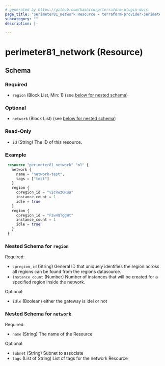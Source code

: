 ```yaml
---
# generated by https://github.com/hashicorp/terraform-plugin-docs
page_title: "perimeter81_network Resource - terraform-provider-perimeter81"
subcategory: ""
description: |-
  
---
```


# perimeter81_network (Resource)





<!-- schema generated by tfplugindocs -->
## Schema

### Required

- `region` (Block List, Min: 1) (see [below for nested schema](#nestedblock--region))

### Optional

- `network` (Block List) (see [below for nested schema](#nestedblock--network))

### Read-Only

- `id` (String) The ID of this resource.

### Example

```terraform
 resource "perimeter81_network" "n1" {
   network {
     name = "network-test",
     tags = ["test"]
   }
   region {
     cpregion_id = "v2cRwzGRua"
     instance_count = 1
     idle = true
   }
   region {
     cpregion_id = "F2w4QTggWt"
     instance_count = 1
     idle = true
   }
 }
```

<a id="nestedblock--region"></a>
### Nested Schema for `region`

Required:

- `cpregion_id` (String) General ID that uniquely identifies the region across all regions can be found from the regions datasource.
- `instance_count` (Number) Number of instances that will be created for a specified region inside the network.

Optional:

- `idle` (Boolean) either the gateway is idel or not


<a id="nestedblock--network"></a>
### Nested Schema for `network`

Required:

- `name` (String) The name of the Resource

Optional:

- `subnet` (String) Subnet to associate
- `tags` (List of String) List of tags for the network Resource
